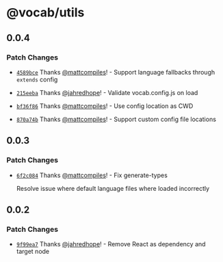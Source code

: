 # @vocab/utils

## 0.0.4

### Patch Changes

- [`4589bce`](https://github.com/seek-oss/vocab/commit/4589bce912b7a8fb869e1c3a65d0c4c417043faf) Thanks [@mattcompiles](https://github.com/mattcompiles)! - Support language fallbacks through `extends` config

* [`215eeba`](https://github.com/seek-oss/vocab/commit/215eeba619260b349a39d99a79fc69503dba5ccf) Thanks [@jahredhope](https://github.com/jahredhope)! - Validate vocab.config.js on load

- [`bf36f86`](https://github.com/seek-oss/vocab/commit/bf36f86a74ced4f42271b2f8fb128e995bb8c849) Thanks [@mattcompiles](https://github.com/mattcompiles)! - Use config location as CWD

* [`870a74b`](https://github.com/seek-oss/vocab/commit/870a74b9a15ec2cb493c3de526c599b24fd5830d) Thanks [@mattcompiles](https://github.com/mattcompiles)! - Support custom config file locations

## 0.0.3

### Patch Changes

- [`6f2c084`](https://github.com/seek-oss/vocab/commit/6f2c08419ce5773c589901fafa7bec7a1c94d2a5) Thanks [@mattcompiles](https://github.com/mattcompiles)! - Fix generate-types

  Resolve issue where default language files where loaded incorrectly

## 0.0.2

### Patch Changes

- [`9f99ea7`](https://github.com/seek-oss/vocab/commit/9f99ea7c827ec4d7c21a485e17e3adbbd1c49319) Thanks [@jahredhope](https://github.com/jahredhope)! - Remove React as dependency and target node
